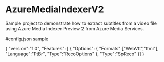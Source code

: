 # AzureMediaIndexerV2
Sample project to demonstrate how to extract subtitles from a video file using Azure Media Indexer Preview 2 from Azure Media Services.

#config.json sample

{
  "version":"1.0",
  "Features":
    [
       {
       "Options": {
            "Formats":["WebVtt","ttml"],
            "Language":"PtBr",
            "Type":"RecoOptions"
       },
       "Type":"SpReco"
    }]
}